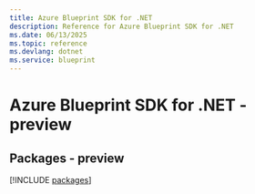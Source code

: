 ```yaml
---
title: Azure Blueprint SDK for .NET
description: Reference for Azure Blueprint SDK for .NET
ms.date: 06/13/2025
ms.topic: reference
ms.devlang: dotnet
ms.service: blueprint
---
```

# Azure Blueprint SDK for .NET - preview
## Packages - preview
[!INCLUDE [packages](blueprint-index.md)]